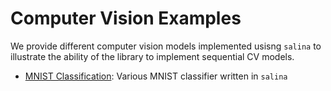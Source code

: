# Computer Vision Examples

We provide different computer vision models implemented usisng `salina` to illustrate the ability of the library to implement sequential CV models.

* [MNIST Classification](mnist/): Various MNIST classifier written in `salina`
